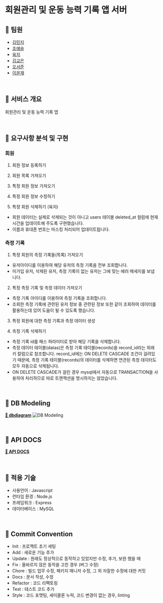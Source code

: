 # 회원관리 및 운동 능력 기록 앱 서버

## 📌 팀원

- [김민지](https://github.com/enddl3224)
- [조예슬](https://github.com/eungang3)
- [육지](https://github.com/azure928)
- [김교은](https://github.com/gyoeun666)
- [오서준](https://github.com/Pi-ren)
- [이윤재](https://github.com/Yunjae53)

<br/>

## 📌 서비스 개요

회원관리 및 운동 능력 기록 앱

<br/>

## 📌 요구사항 분석 및 구현

### 회원

1. 회원 정보 등록하기

2. 회원 목록 가져오기

3. 특정 회원 정보 가져오기

4. 특정 회원 정보 수정하기

5. 특정 회원 삭제하기 (육지)

- 회원 데이터는 실제로 삭제되는 것이 아니고 users 테이블 deleted_at 컬럼에 현재 시간을 업데이트해 주도록 구현했습니다.
- 이름과 휴대폰 번호는 마스킹 처리되어 업데이트됩니다.

### 측정 기록

1. 특정 회원의 측정 기록들(목록) 가져오기

- 유저아이디를 이용하여 해당 유저의 측정 기록을 전부 조회합니다.
- 미가입 유저, 삭제된 유저, 측정 기록이 없는 유저는 그에 맞는 에러 메세지를 보냅니다.

2. 특정 측정 기록 및 측정 데이터 가져오기

- 측정 기록 아이디를 이용하여 측정 기록을 조회합니다.
- 조회한 측정 기록에 관련된 유저 정보 중 관련된 정보 또한 같이 조회하여 데이터를 활용하는데 있어 도움이 될 수 있도록 했습니다.

3. 특정 회원에 대한 측정 기록과 측정 데이터 생성

4. 측정 기록 삭제하기

- 측정 기록 id를 패스 파라미터로 받아 해당 기록을 삭제합니다.
- 측정 데이터 테이블(datas)은 측정 기록 테이블(records)을 record_id라는 외래키 칼럼으로 참조합니다. record_id에는 ON DELETE CASCADE 조건이 걸려있기 때문에, 측정 기록 테이블(records)의 데이터를 삭제하면 연관된 측정 데이터도 모두 자동으로 삭제됩니다.
- ON DELETE CASCADE가 걸린 경우 mysql에서 자동으로 TRANSACTION을 사용하여 처리하므로 따로 트랜잭션을 명시하지는 않았습니다.

<br/>

## 📌 DB Modeling

**[🔗 dbdiagram](https://dbdiagram.io/d/633c1ad6f0018a1c5f8e9f86)**
![DB Modeling](https://i.imgur.com/MPawXVa.png)

<br>

## 📌 API DOCS

**[🔗 API DOCS](https://charmed-skirt-18c.notion.site/3-api-da65b8473dee41daacea0ae879adc958)**

<br/>

## 📌 적용 기술

- 사용언어 : Javascript
- 런타임 환경 : Node.js
- 프레임워크 : Express
- 데이터베이스 : MySQL

<br/>

## 📌 Commit Convention

- Init : 프로젝트 초기 세팅
- Add : 새로운 기능 추가
- Update : 원래도 정상적으로 동작하고 있었지만 수정, 추가, 보완 했을 때
- Fix : 올바르지 않은 동작을 고친 경우 (버그 수정)
- Chore : 빌드 업무 수정, 패키지 매니저 수정, 그 외 자잘한 수정에 대한 커밋
- Docs : 문서 작성, 수정
- Refactor : 코드 리팩토링
- Test : 테스트 코드 추가
- Style : 코드 포맷팅, 세미콜론 누락, 코드 변경이 없는 경우, linting
